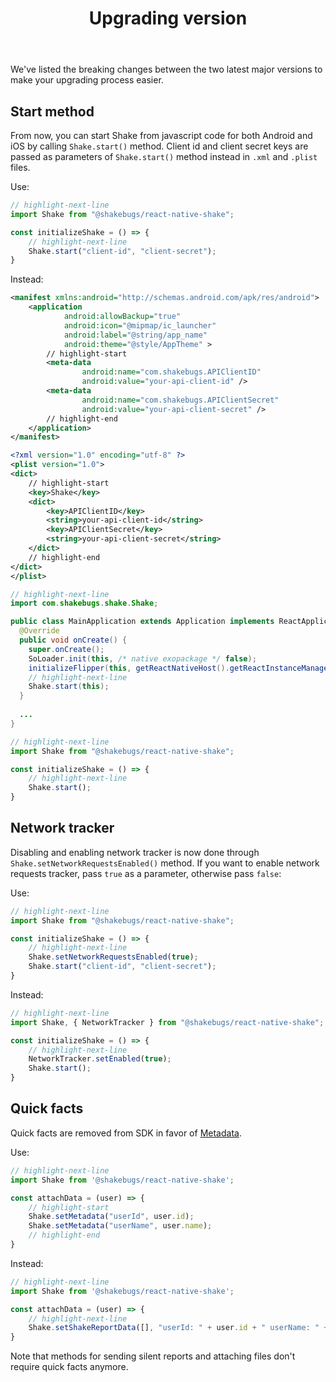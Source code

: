 ﻿---
id: upgrading-version
title: Upgrading version
---

We've listed the breaking changes between the two latest major versions to make your upgrading process easier.

## Start method
From now, you can start Shake from javascript code for both Android and iOS by calling `Shake.start()` method.
Client id and client secret keys are passed as parameters of `Shake.start()` method instead in `.xml` and `.plist` files.

Use:
```javascript title="index.js"
// highlight-next-line
import Shake from "@shakebugs/react-native-shake";

const initializeShake = () => {
    // highlight-next-line
    Shake.start("client-id", "client-secret");
}
```

Instead:

```xml title="AndroidManifest.xml"
<manifest xmlns:android="http://schemas.android.com/apk/res/android">
    <application
            android:allowBackup="true"
            android:icon="@mipmap/ic_launcher"
            android:label="@string/app_name"
            android:theme="@style/AppTheme" >
        // highlight-start
        <meta-data
                android:name="com.shakebugs.APIClientID"
                android:value="your-api-client-id" />
        <meta-data
                android:name="com.shakebugs.APIClientSecret"
                android:value="your-api-client-secret" />
        // highlight-end
    </application>
</manifest>
```

```xml title="Info.plist"
<?xml version="1.0" encoding="utf-8" ?>
<plist version="1.0">
<dict>
    // highlight-start
    <key>Shake</key>
    <dict>
        <key>APIClientID</key>
        <string>your-api-client-id</string>
        <key>APIClientSecret</key>
        <string>your-api-client-secret</string>
    </dict>
    // highlight-end
</dict>
</plist>
```

```java title="MainApplication.java"
// highlight-next-line
import com.shakebugs.shake.Shake;

public class MainApplication extends Application implements ReactApplication {
  @Override
  public void onCreate() {
    super.onCreate();
    SoLoader.init(this, /* native exopackage */ false);
    initializeFlipper(this, getReactNativeHost().getReactInstanceManager());
    // highlight-next-line
    Shake.start(this);
  }
    
  ...
}
```

```javascript title="index.js"
// highlight-next-line
import Shake from "@shakebugs/react-native-shake";

const initializeShake = () => {
    // highlight-next-line
    Shake.start();
}
```

## Network tracker
Disabling and enabling network tracker is now done through `Shake.setNetworkRequestsEnabled()` method.
If you want to enable network requests tracker, pass `true` as a parameter, otherwise pass `false`:

Use:
```javascript title="App.js"
// highlight-next-line
import Shake from "@shakebugs/react-native-shake";

const initializeShake = () => {
    // highlight-next-line
    Shake.setNetworkRequestsEnabled(true);
    Shake.start("client-id", "client-secret");
}
```

Instead:
```javascript title="App.js"
// highlight-next-line
import Shake, { NetworkTracker } from "@shakebugs/react-native-shake";

const initializeShake = () => {
    // highlight-next-line
    NetworkTracker.setEnabled(true);
    Shake.start();
}
```

## Quick facts
Quick facts are removed from SDK in favor of [Metadata](/react/metadata.md).

Use:
```javascript title="App.js"
// highlight-next-line
import Shake from '@shakebugs/react-native-shake';

const attachData = (user) => {
    // highlight-start
    Shake.setMetadata("userId", user.id);
    Shake.setMetadata("userName", user.name);
    // highlight-end
}
```

Instead:

```javascript title="App.js"
// highlight-next-line
import Shake from '@shakebugs/react-native-shake';

const attachData = (user) => {
    // highlight-next-line
    Shake.setShakeReportData([], "userId: " + user.id + " userName: " + user.name);
}
```

Note that methods for sending silent reports and attaching files don't require quick facts anymore.
